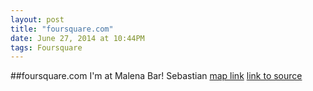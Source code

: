```yaml
---
layout: post
title: "foursquare.com"
date: June 27, 2014 at 10:44PM
tags: Foursquare
---
```

##foursquare.com
I'm at Malena Bar! Sebastian [map link](http://ift.tt/1wRPUk5)
[link to source](http://ift.tt/1wRPURp) 
